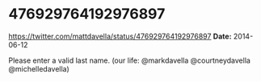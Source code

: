# 476929764192976897
https://twitter.com/mattdavella/status/476929764192976897
**Date:** 2014-06-12

Please enter a valid last name. (our life: @markdavella @courtneydavella @michelledavella)
